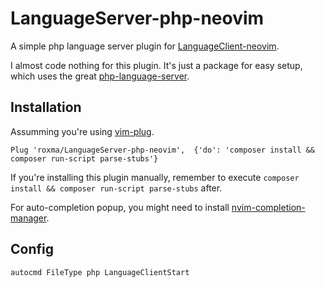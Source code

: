 # LanguageServer-php-neovim

A simple php language server plugin for
[LanguageClient-neovim](https://github.com/autozimu/LanguageClient-neovim).

I almost code nothing for this plugin. It's just a package for easy setup,
which uses the great [php-language-server](https://github.com/felixfbecker/php-language-server).

## Installation

Assumming you're using [vim-plug](https://github.com/junegunn/vim-plug).

```vim
Plug 'roxma/LanguageServer-php-neovim',  {'do': 'composer install && composer run-script parse-stubs'}
```

If you're installing this plugin manually, remember to execute `composer
install && composer run-script parse-stubs` after.

For auto-completion popup, you might need to install
[nvim-completion-manager](https://github.com/roxma/nvim-completion-manager).

## Config

```vim
autocmd FileType php LanguageClientStart
```

